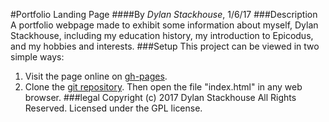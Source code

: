 #Portfolio Landing Page
####By _Dylan Stackhouse_, 1/6/17
###Description
A portfolio webpage made to exhibit some information about myself, Dylan Stackhouse, including my education history, my introduction to Epicodus, and my hobbies and interests.
###Setup
This project can be viewed in two simple ways:
1. Visit the page online on [gh-pages](https://github.io/DylanCStack/portfolio-project).
2. Clone the [git repository](https://github.com/DylanCStack/portfolio-project). Then open the file "index.html" in any web browser.
###legal
Copyright (c) 2017 Dylan Stackhouse All Rights Reserved.
Licensed under the GPL license.
